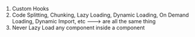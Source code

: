 1. Custom Hooks
2. Code Splitting, Chunking, Lazy Loading, Dynamic Loading, On Demand Loading, Dynamic Import, etc ---> are all the same thing
3. Never Lazy Load any component inside a component